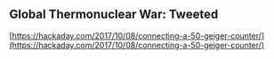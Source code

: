 ## Global Thermonuclear War: Tweeted
  
  [https://hackaday.com/2017/10/08/connecting-a-50-geiger-counter/](https://hackaday.com/2017/10/08/connecting-a-50-geiger-counter/)
